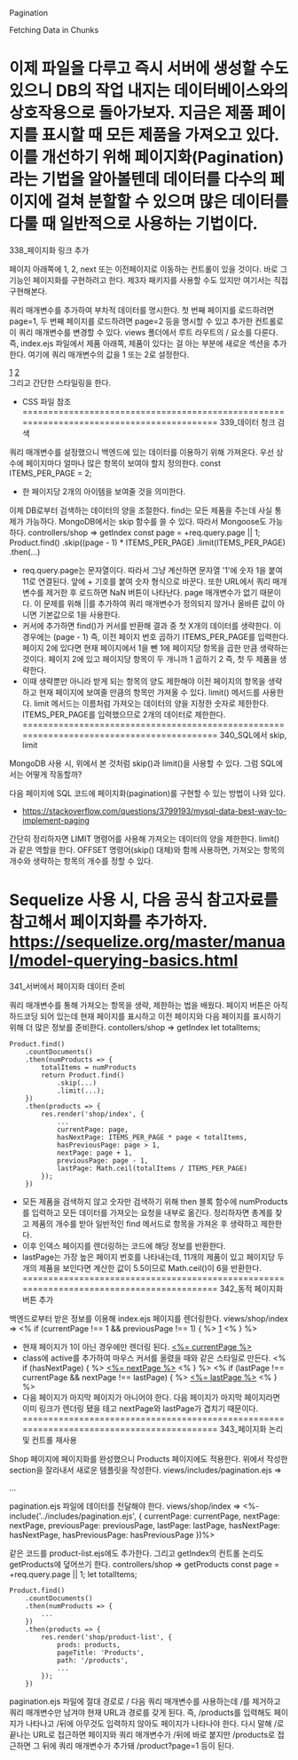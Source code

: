 Pagination

Fetching Data in Chunks

이제 파일을 다루고 즉시 서버에 생성할 수도 있으니 DB의 작업 내지는 데이터베이스와의 상호작용으로 돌아가보자. 지금은 제품 페이지를 표시할 때 모든 제품을 가져오고 있다. 이를 개선하기 위해 페이지화(Pagination)라는 기법을 알아볼텐데 데이터를 다수의 페이지에 걸쳐 분할할 수 있으며 많은 데이터를 다룰 때 일반적으로 사용하는 기법이다.
=========================================================================================
338_페이지화 링크 추가

페이지 아래쪽에 1, 2, next 또는 이전페이지로 이동하는 컨트롤이 있을 것이다. 바로 그 기능인 페이지화를 구현하려고 한다. 제3자 패키지를 사용할 수도 있지만 여기서는 직접 구현해본다. 

쿼리 매개변수를 추가하여 부차적 데이터를 명시한다. 첫 번째 페이지를 로드하려면 page=1, 두 번째 페이지를 로드하려면 page=2 등을 명시할 수 있고 추가한 컨트롤로 이 쿼리 매개변수를 변경할 수 있다.
views 폴더에서 루트 라우트의 / 요소를 다룬다. 즉, index.ejs 파일에서 제품 아래쪽, 제품이 있다는 걸 아는 부분에 새로운 섹션을 추가한다. 여기에 쿼리 매개변수의 값을 1 또는 2로 설정한다.
    <section class="pagination">
        <a href="/?page=1">1</a>
        <a href="/?page=2">2</a>
    </section>
그리고 간단한 스타일링을 한다. 
* CSS 파일 참조
=========================================================================================
339_데이터 청크 검색

쿼리 매개변수를 설정했으니 백엔드에 있는 데이터를 이용하기 위해 가져온다.
우선 상수에 페이지마다 얼마나 많은 항목이 보여야 할지 정의한다.
    const ITEMS_PER_PAGE = 2;
- 한 페이지당 2개의 아이템을 보여줄 것을 의미한다.

이제 DB로부터 검색하는 데이터의 양을 조절한다. find는 모든 제품을 주는데 사실 통제가 가능하다. MongoDB에서는 skip 함수를 쓸 수 있다. 따라서 Mongoose도 가능하다.
controllers/shop => getIndex
    const page = +req.query.page || 1;
    Product.find()
        .skip((page - 1) * ITEMS_PER_PAGE)
        .limit(ITEMS_PER_PAGE)
        .then(...)
- req.query.page는 문자열이다. 따라서 그냥 계산하면 문자열 '1'에 숫자 1을 붙여 11로 연결된다. 앞에 + 기호를 붙여 숫자 형식으로 바꾼다. 또한 URL에서 쿼리 매개변수를 제거한 후 로드하면 NaN 버튼이 나타난다. page 매개변수가 없기 때문이다. 이 문제를 위해 ||를 추가하여 쿼리 매개변수가 정의되지 않거나 올바른 값이 아니면 기본값으로 1을 사용한다.
- 커서에 추가하면 find()가 커서를 반환해 결과 중 첫 X개의 데이터를 생략한다. 이 경우에는 (page - 1) 즉, 이전 페이지 번호 곱하기 ITEMS_PER_PAGE를 입력한다. 페이지 2에 있다면 현재 페이지에서 1을 뺀 1에 페이지당 항목을 곱한 만큼 생략하는 것이다. 페이지 2에 있고 페이지당 항목이 두 개니까 1 곱하기 2 즉, 첫 두 제품을 생략한다.
- 이때 생략뿐만 아니라 받게 되는 항목의 양도 제한해야 이전 페이지의 항목을 생략하고 현재 페이지에 보여줄 만큼의 항목만 가져올 수 있다. limit() 메서드를 사용한다. limit 메서드는 이름처럼 가져오는 데이터의 양을 지정한 숫자로 제한한다. ITEMS_PER_PAGE를 입력했으므로 2개의 데이터로 제한한다.
=========================================================================================
340_SQL에서 skip, limit

MongoDB 사용 시, 위에서 본 것처럼 skip()과 limit()을 사용할 수 있다.
그럼 SQL에서는 어떻게 작동할까?

다음 페이지에 SQL 코드에 페이지화(pagination)를 구현할 수 있는 방법이 나와 있다. 
- https://stackoverflow.com/questions/3799193/mysql-data-best-way-to-implement-paging

간단히 정리하자면 LIMIT 명령어를 사용해 가져오는 데이터의 양을 제한한다. limit() 과 같은 역할을 한다. OFFSET 명령어(skip() 대체)와 함께 사용하면, 가져오는 항목의 개수와 생략하는 항목의 개수를 정할 수 있다.

Sequelize 사용 시, 다음 공식 참고자료를 참고해서 페이지화를 추가하자. 
https://sequelize.org/master/manual/model-querying-basics.html
=========================================================================================
341_서버에서 페이지화 데이터 준비

쿼리 매개변수를 통해 가져오는 항목을 생략, 제한하는 법을 배웠다. 페이지 버튼은 아직 하드코딩 되어 있는데 현재 페이지를 표시하고 이전 페이지와 다음 페이지를 표시하기 위해 더 많은 정보를 준비한다.
contollers/shop => getIndex
    let totalItems;

    Product.find()
        .countDocuments()
        .then(numProducts => {
            totalItems = numProducts
            return Product.find()
                .skip(...)
                .limit(...);
        })
        .then(products => {
            res.render('shop/index', {
                ...
                currentPage: page,
                hasNextPage: ITEMS_PER_PAGE * page < totalItems,
                hasPreviousPage: page > 1,
                nextPage: page + 1,
                previousPage: page - 1,
                lastPage: Math.ceil(totalItems / ITEMS_PER_PAGE)
            });
        })
- 모든 제품을 검색하지 않고 숫자만 검색하기 위해 then 블록 함수에 numProducts를 입력하고 모든 데이터를 가져오는 요청을 내부로 옮긴다. 정리하자면 총계를 찾고 제품의 개수를 받아 일반적인 find 메서드로 항목을 가져온 후 생략하고 제한한다.
- 이후 인덱스 페이지를 렌더링하는 코드에 해당 정보를 반환한다. 
- lastPage는 가장 높은 페이지 번호를 나타내는데, 11개의 제품이 있고 페이지당 두 개의 제품을 보인다면 계산한 값이 5.5이므로 Math.ceil()이 6을 반환한다.
=========================================================================================
342_동적 페이지화 버튼 추가

백엔드로부터 받은 정보를 이용해 index.ejs 페이지를 렌더링한다.
views/shop/index =>
    <% if (currentPage !== 1 && previousPage !== 1) { %>
        <a href="?page=1">1</a>
    <% } %>
- 현재 페이지가 1이 아닌 경우에만 렌더링 된다.
    <a href="?page=<%= currentPage %>" class="active"><%= currentPage %></a>
- class에 active를 추가하여 마우스 커서를 올렸을 때와 같은 스타일로 만든다.
    <% if (hasNextPage) { %>
        <a href="?page=<%= nextPage %>"><%= nextPage %></a>
    <% } %>
    <% if (lastPage !== currentPage && nextPage !== lastPage) { %>
        <a href="?page=<%= lastPage %>"><%= lastPage %></a>
    <% } %>
- 다음 페이지가 마지막 페이지가 아니어야 한다. 다음 페이지가 마지막 페이지라면 이미 링크가 렌더링 됐을 테고 nextPage와 lastPage가 겹치기 때문이다.
=========================================================================================
343_페이지화 논리 및 컨트롤 재사용

Shop 페이지에 페이지화를 완성했으니 Products 페이지에도 적용한다. 위에서 작성한 section을 잘라내서 새로운 템플릿을 작성한다.
views/includes/pagination.ejs =>
    <section>...</section>

pagination.ejs 파일에 데이터를 전달해야 한다.
views/shop/index =>
    <%- include('../includes/pagination.ejs', {
        currentPage: currentPage, 
        nextPage: nextPage, 
        previousPage: previousPage, 
        lastPage: lastPage, 
        hasNextPage: hasNextPage, 
        hasPreviousPage: hasPreviousPage
    })%>

같은 코드를 product-list.ejs에도 추가한다. 그리고 getIndex의 컨트롤 논리도 getProducts에 덮어쓰기 한다.
controllers/shop => getProducts
    const page = +req.query.page || 1;
    let totalItems;

    Product.find()
        .countDocuments()
        .then(numProducts => {
            ...
        })
        .then(products => {
            res.render('shop/product-list', {
                prods: products,
                pageTitle: 'Products',
                path: '/products',
                ...
            });
        })

pagination.ejs 파일에 절대 경로로 / 다음 쿼리 매개변수를 사용하는데 /를 제거하고 쿼리 매개변수만 남겨야 현재 URL과 경로를 갖게 된다.
즉, /products를 입력해도 페이지가 나타나고 /뒤에 아무것도 입력하지 않아도 페이지가 나타나야 한다. 다시 말해 /로 끝나는 URL로 접근하면 페이지와 쿼리 매개변수가 /뒤에 바로 붙지만 /products로 접근하면 그 뒤에 쿼리 매개변수가 추가돼 /product?page=1 등이 된다.